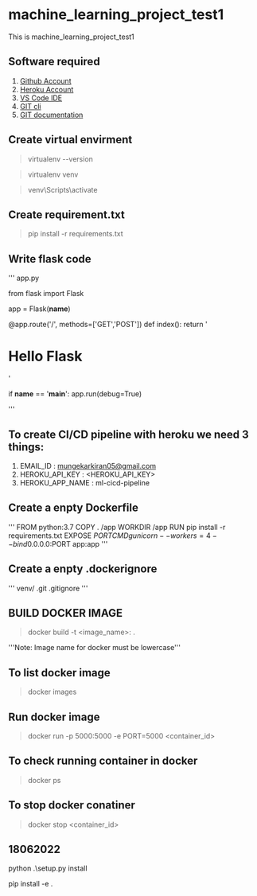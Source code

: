 # machine_learning_project_test1
This is machine_learning_project_test1

## Software required

1. [Github Account](https://github.com/)
2. [Heroku Account](https://dashboard.heroku.com/login)
3. [VS Code IDE](https://code.visualstudio.com/download)
4. [GIT cli](https://git-scm.com/downloads)
5. [GIT documentation](https://git-scm.com/docs/gittutorial)

## Create virtual envirment

> virtualenv --version

> virtualenv venv

> venv\Scripts\activate

## Create requirement.txt

> pip install -r requirements.txt

## Write flask code
'''
app.py

from flask import Flask

app = Flask(__name__)

@app.route('/', methods=['GET','POST'])
def index():
    return '<h1>Hello Flask</h1>'

if __name__ == '__main__':
    app.run(debug=True)

'''

## To create CI/CD pipeline with heroku we need 3 things:

1. EMAIL_ID : mungekarkiran05@gmail.com
2. HEROKU_API_KEY : <HEROKU_API_KEY>
3. HEROKU_APP_NAME : ml-cicd-pipeline

## Create a enpty **Dockerfile**
'''
FROM python:3.7
COPY . /app
WORKDIR /app
RUN pip install -r requirements.txt
EXPOSE $PORT
CMD gunicorn --workers=4 --bind 0.0.0.0:$PORT app:app
'''

## Create a enpty **.dockerignore**
'''
venv/
.git
.gitignore
'''

## BUILD DOCKER IMAGE

> docker build -t <image_name>:<tagname> .

'''Note: Image name for docker must be lowercase'''

## To list docker image

> docker images

## Run docker image

> docker run -p 5000:5000 -e PORT=5000 <container_id>

## To check running container in docker

> docker ps

## To stop docker conatiner

> docker stop <container_id>



## 18062022

python .\setup.py install

pip install -e .